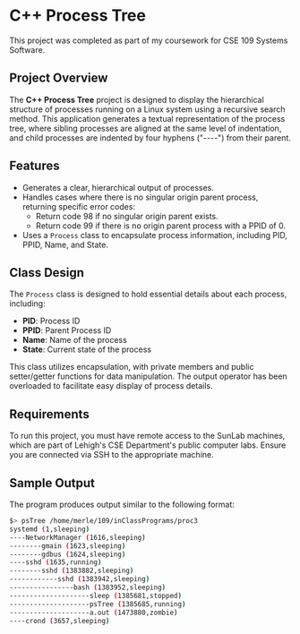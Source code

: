 # C++ Process Tree
This project was completed as part of my coursework for CSE 109 Systems Software.

## Project Overview

The **C++ Process Tree** project is designed to display the hierarchical structure of processes running on a Linux system using a recursive search method. This application generates a textual representation of the process tree, where sibling processes are aligned at the same level of indentation, and child processes are indented by four hyphens ("----") from their parent.

## Features

- Generates a clear, hierarchical output of processes.
- Handles cases where there is no singular origin parent process, returning specific error codes:
  - Return code 98 if no singular origin parent exists.
  - Return code 99 if there is no origin parent process with a PPID of 0.
- Uses a `Process` class to encapsulate process information, including PID, PPID, Name, and State.

## Class Design

The `Process` class is designed to hold essential details about each process, including:

- **PID**: Process ID
- **PPID**: Parent Process ID
- **Name**: Name of the process
- **State**: Current state of the process

This class utilizes encapsulation, with private members and public setter/getter functions for data manipulation. The output operator has been overloaded to facilitate easy display of process details.

## Requirements

To run this project, you must have remote access to the SunLab machines, which are part of Lehigh's CSE Department's public computer labs. Ensure you are connected via SSH to the appropriate machine.

## Sample Output

The program produces output similar to the following format:

```bash
$> psTree /home/merle/109/inClassPrograms/proc3
systemd (1,sleeping)
----NetworkManager (1616,sleeping)
--------gmain (1623,sleeping)    
--------gdbus (1624,sleeping)
----sshd (1635,running)
--------sshd (1383882,sleeping)
------------sshd (1383942,sleeping)
----------------bash (1383952,sleeping)
--------------------sleep (1385681,stopped)
--------------------psTree (1385685,running)
--------------------a.out (1473880,zombie)
----crond (3657,sleeping)

